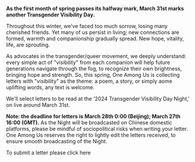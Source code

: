 **As the first month of spring passes its halfway mark, March 31st marks another Transgender Visibility Day.**

Throughout this winter, we've faced too much sorrow, losing many cherished friends. Yet many of us persist in living; new connections are formed, warmth and companionship gradually spread. New hope, vitality, life, are sprouting.

As advocates in the transgender/queer movement, we deeply understand: every simple act of "visibility" from each companion will help future generations navigate through the fog, to recognize their own brightness, bringing hope and strength. So, this spring, One Among Us is collecting letters with "visibility" as the theme: a poem, a story, or simply aome uplifting words, any text is welcome.

We'll select letters to be read at the '2024 Transgender Visibility Day Night,' on live around March 31st.

**Note: the deadline for letters is March 28th 0:00 (Beijing); March 27th 16:00 (GMT).** As the Night will be broadcasted on Chinese domestic platforms, please be mindful of sociopolitical risks when writing your letter. One Among Us reserves the right to lightly edit the letters received, to ensure smooth broadcasting of the Night.

To submit a letter please click here